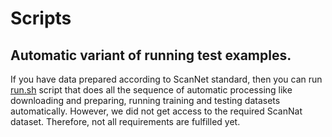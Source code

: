# Scripts 

## Automatic variant of running test examples.
If you have data prepared according to ScanNet standard, then you can run [run.sh](https://github.com/Nik212/FSE_project_team_6/blob/main/scripts/run.sh) script that does all the sequence of automatic processing like downloading and preparing, running training and testing datasets automatically. However, we did not get access to the required ScanNat dataset. Therefore, not all requirements are fulfilled yet.

